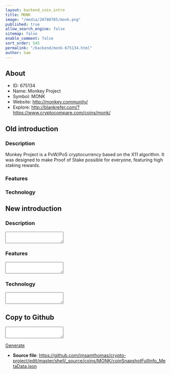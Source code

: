 ```yaml
---
layout: backend_coin_intro
title: MONK
image: "/media/20780785/monk.png"
published: true
allow_search_engine: false
sitemap: false
enable_comment: false
sort_order: 545
permalink: "/backend/monk-675134.html"
author: Sam
---
```


## About

- ID: 675134
- Name: Monkey Project
- Symbol: MONK
- Website: http://monkey.community/
- Explore: http://blankrefer.com/?https://www.cryptocompare.com/coins/monk/


## Old introduction

### Description

<p>Monkey Project is a PoW/PoS cryptocurrency based on the X11 algorithm. It was designed to make Proof of Stake possible for everyone, featuring high staking rewards.</p>

### Features


### Technology




## New introduction


### Description
<textarea id="meta_description" name="description"></textarea>

### Features
<textarea id="meta_features" name="features"></textarea>

### Technology
<textarea id="meta_technology" name="technology"></textarea>


## Copy to Github

<textarea id="coinsnapshotfullinfo_metadata"></textarea>

<a href="#gen" onclick="generateMetaDatJson()">Generate</a>

- **Source file**: <a href="https://github.com/imsamthomas/crypto-project/edit/master/shell/_source/coins/MONK/coinSnapshotFullInfo_MetaData.json">https://github.com/imsamthomas/crypto-project/edit/master/shell/_source/coins/MONK/coinSnapshotFullInfo_MetaData.json</a>

